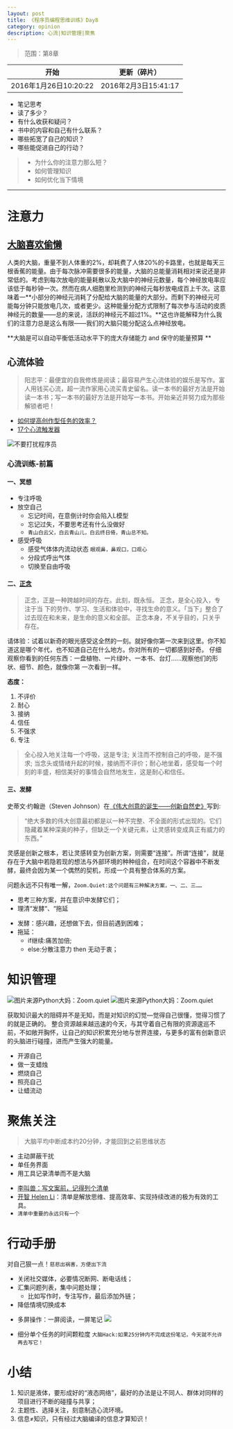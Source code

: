 ```yaml
---
layout: post
title: 《程序员编程思维训练》Day8
category: opinion
description: 心流|知识管理|聚焦
---
```



> 范围：第8章
> 
| 开始| 更新（碎片） |
|--------|--------|
|   2016年1月26日10:20:22 | 2016年2月3日15:41:17   |

> 
+ 笔记思考
 + 读了多少？
 + 有什么收获和疑问？
 + 书中的内容和自己有什么联系？
 + 哪些拓宽了自己的知识？
 + 哪些能促进自己的行动？


> + 为什么你的注意力那么短？
> + 如何管理知识
> + 如何优化当下情境

_ _ _




# 注意力


## [大脑喜欢偷懒](http://mp.weixin.qq.com/s?__biz=MzA3MzI4MjgzMw==&mid=400345622&idx=1&sn=6e86432023d5838b0938525a2663ebfd&3rd=MzA3MDU4NTYzMw==&scene=6#rd)

人类的大脑，重量不到人体重的2%，却耗费了人体20%的卡路里，也就是每天三根香蕉的能量。由于每次脉冲需要很多的能量，大脑的总能量消耗相对来说还是非常低的。考虑到每次放电的能量耗散以及大脑中的神经元数量，每个神经放电率应该低于每秒钟一次。然而在病人细胞里检测到的神经元每秒放电成百上千次。这意味着一**小部分的神经元消耗了分配给大脑的能量的大部分。而剩下的神经元可能每分钟只能放电几次，或者更少。这种能量分配方式限制了每次参与活动的皮质神经元的数量——总的来说，活跃的神经元不超过1%。**这也许能解释为什么我们的注意力总是这么有限——我们的大脑只能分配这么点神经放电。

**大脑是可以自动平衡低活动水平下的庞大存储能力 and 保守的能量预算
**

## 心流体验

> 阳志平：最便宜的自我修炼是阅读；最容易产生心流体验的娱乐是写作。富人用钱买心流，超一流作家用心流买青史留名。读一本书的最好方法是开始读一本书；写一本书的最好方法是开始写一本书。开始亲近并努力成为那些解锁者吧！

  - [如何提高创作型任务的效率？](http://mp.weixin.qq.com/s?__biz=MzA4ODM4ODQ3MQ==&mid=401837951&idx=1&sn=80cb6dd762e40e252017286c7675b640&3rd=MzA3MDU4NTYzMw==&scene=6#rd)
  - [17个心流触发器](http://mp.weixin.qq.com/s?__biz=MjM5NTAxMDU0MA==&mid=210363746&idx=1&sn=93ddd58c1c416d561fd9c2b3d9f9b273&3rd=MzA3MDU4NTYzMw==&scene=6#rd)

![不要打扰程序员](http://upload-images.jianshu.io/upload_images/982375-a18db206cb91745d.jpg?imageMogr2/auto-orient/strip%7CimageView2/2/w/1240)

### 心流训练-前篇

#### 一、冥想
 - 专注呼吸
 - 放空自己
   - 忘记时间，在意倒计时你会陷入L模型
   - 忘记过失，不要思考还有什么没做好
   - `青山白云父，白云青山儿，白云终日倚，青山总不知。`
 - 感受呼吸
   -  感受气体体内流动状态 `眼观鼻，鼻观口，口观心`
   -  分段式呼出气体
   -  切换至自由呼吸   

#### 二、[正念](http://mp.weixin.qq.com/s?__biz=MzA4ODM4ODQ3MQ==&mid=204277318&idx=1&sn=ba7f9bf84dbb9275648c4416cc867298&3rd=MzA3MDU4NTYzMw==&scene=6#rd)

>正念，正是一种跨越时间的存在。此刻，既永恒。
>正念，是全心投入，专注于当 下的劳作、学习、生活和体验中，寻找生命的意义。「当下」整合了过去现在和未来，是生命的意义和全部。
>正念本身，不关乎目的，只关乎存在。

请体验：试着以新奇的眼光感受这全然的一刻。就好像你第一次来到这里。你不知道这是哪个年代，也不知道自己在什么地方。你对所有的一切都感到好奇。 仔细观察你看到的任何东西：一盘植物、一片绿叶、一本书、台灯......观察他们的形状、细节、颜色，就像你第 一次看到一样。

**态度：**
1. 不评价
2. 耐心
3. 接纳
4. 信任
5. 不强求
6. 专注

>全心投入地关注每一个呼吸，这是专注; 关注而不控制自己的呼吸，是不强求; 当念头或情绪升起的时候，接纳而不评价；耐心地坐着，感受每一个时刻的丰盛，相信美好的事情会自然地发生，这是耐心和信任。

#### 三、发酵

史蒂文·约翰逊（Steven Johnson）在[《伟大创意的诞生——创新自然史》](http://book.douban.com/subject/25958751/)写到:

>“绝大多数的伟大创意最初都是以一种不完整、不全面的形式出现的。它们隐藏着某种深奥的种子，但缺乏一个关键元素，让灵感转变成真正有威力的东西。”


灵感是创新之根本，若让灵感转变为创新方案，则需要“连接”。所谓“连接”，就是存在于大脑中若隐若现的想法与外部环境的种种组合，在时间这个容器中不断发酵，最终会因为某一个偶然的契机，形成一个具有整合体系的方案。

问题永远不只有唯一解，`Zoom.Quiet:这个问题有三种解决方案，一、二、三……`

+ 思考三种方案，并在意识中发酵它们；
+ 理清“发酵“、“拖延
 - 发酵：感兴趣，还想做下去，但目前遇到困难；
 - 拖延：
   - if继续:痛苦加倍; 
   - else:分散注意力 then 无动于衷；

# 知识管理


![图片来源Python大妈：Zoom.quiet](http://upload-images.jianshu.io/upload_images/982375-b49a11c8819e657d.jpg?imageMogr2/auto-orient/strip%7CimageView2/2/w/1240)
![图片来源Python大妈：Zoom.quiet](http://upload-images.jianshu.io/upload_images/982375-9b96324670a2626d.jpg?imageMogr2/auto-orient/strip%7CimageView2/2/w/1240)




获取知识最大的阻碍并不是无知，而是对知识的幻觉—觉得自己很懂，觉得习惯了的就是正确的。
整合资源越来越迅速的今天，与其守着自己有限的资源逡巡不前，不如敞开胸怀，让自己的知识积累充分地与世界连接，与更多的富有创新意识的头脑进行碰撞，进而产生强大的能量。

+ 开源自己
+ 做一支蜡烛
 + 燃烧自己
 + 照亮自己
 + 让蜡流动

# 聚焦关注


>大脑平均中断成本约20分钟，才能回到之前思维状态


+ 主动屏蔽干扰
+ 单任务界面
+ 用工具记录清单而不是大脑

 - [李叫兽：写文案前，记得列个清单](http://mp.weixin.qq.com/s?__biz=MzA5NTMxOTczOA==&mid=400232098&idx=1&sn=12e1ab4f5374592890d6f470af8b04dd&3rd=MzA3MDU4NTYzMw==&scene=6#rd) 
 - [开智 Helen Li](http://mp.weixin.qq.com/s?__biz=MzA4ODM4ODQ3MQ==&mid=400374089&idx=1&sn=9e6c42413a2ca82dac852d17fd6439d8&3rd=MzA3MDU4NTYzMw==&scene=6#rd)：清单是解放思维、提高效率、实现持续改进的极为有效的工具。
 - `清单中重要的永远只有一个`

# 行动手册


对自己狠一点！`慈悲出祸害，方便出下流`

+ 关闭社交媒体，必要情况断网、断电话线；
+ 汇集问题列表，集中问题处理；
  +  比如写作时，专注写作，最后添加外链；
+ 降低情境切换成本
 - 多屏操作：一屏阅读，一屏笔记 
![](http://upload-images.jianshu.io/upload_images/982375-c876cea871303621.jpg?imageMogr2/auto-orient/strip%7CimageView2/2/w/1240) 
+ 细分单个任务的时间颗粒度
`大脑Hack:如果25分钟内不完成这份笔记，今天就不允许再去写它！`

# 小结
1. 知识是液体，要形成好的“液态网络”，最好的办法是让不同人、群体对同样的项目进行不断的碰撞与共享；
2. 主题性、选择关注，刻意制造心流环境。
3. 信息≠知识，只有经过大脑编译的信息才算知识！